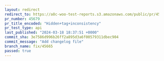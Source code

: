 ```yaml
---
layout: redirect
redirect_to: https://a8c-woo-test-reports.s3.amazonaws.com/public/pr/45679/api/index.html
pr_number: 45679
pr_title_encoded: "Hidden+tag+inconsistency"
pr_test_type: api
last_published: "2024-03-18 18:37:51 +0000"
commit_sha: 3e7586d996b26ff2a895d3a6f00579311dbec904
commit_message: "Add changelog file"
branch_name: fix/45665
passed: true
---
```


